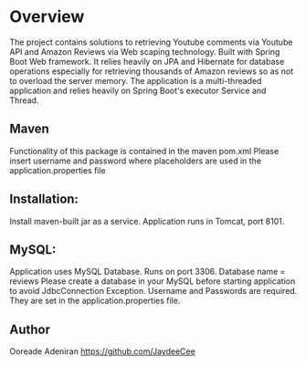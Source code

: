 # Overview
The project contains solutions to retrieving Youtube comments via Youtube API and Amazon Reviews via Web scaping technology.
Built with Spring Boot Web framework. It relies heavily on JPA and Hibernate for database operations especially for retrieving thousands of Amazon reviews so as not to overload the server memory. The application is a multi-threaded application and relies heavily on Spring Boot's executor Service and Thread.

## Maven
Functionality of this package is contained in the maven pom.xml
Please insert username and password where placeholders are used in the application.properties file

## Installation:
Install maven-built jar as a service. Application runs in Tomcat, port 8101.


## MySQL:
Application uses MySQL Database. Runs on port 3306.
Database name = reviews
Please create a database in your MySQL before starting application to avoid JdbcConnection Exception.
Username and Passwords are required. They are set in the application.properties file.

## Author
Ooreade Adeniran
https://github.com/JaydeeCee



